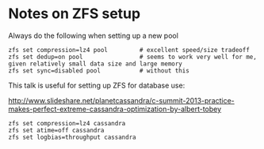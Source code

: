 # Notes on ZFS setup

Always do the following when setting up a new pool

    zfs set compression=lz4 pool         # excellent speed/size tradeoff
    zfs set dedup=on pool                # seems to work very well for me, given relatively small data size and large memory
    zfs set sync=disabled pool           # without this

This talk is useful for setting up ZFS for database use:

  <http://www.slideshare.net/planetcassandra/c-summit-2013-practice-makes-perfect-extreme-cassandra-optimization-by-albert-tobey>

    zfs set compression=lz4 cassandra
    zfs set atime=off cassandra
    zfs set logbias=throughput cassandra
